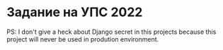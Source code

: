 # Задание на УПС 2022

PS: I don't give a heck about Django secret in this projects because this project will never be used in prodution environment.
